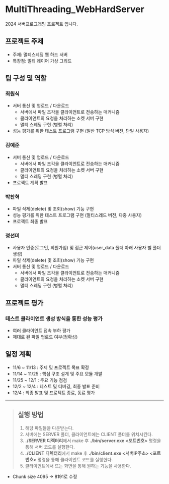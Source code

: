 # MultiThreading_WebHardServer

2024 서버프로그래밍 프로젝트 입니다.

## 프로젝트 주제
- 주제: 멀티스레딩 웹 하드 서버
- 특장점: 멀티 레이어 가상 그리드

## 팀 구성 및 역할
### 최원식
- 서버 통신 및 업로드 / 다운로드
    - 서버에서 파일 조각을 클라이언트로 전송하는 매커니즘
	- 클라이언트의 요청을 처리하는 소켓 서버 구현
	- 멀티 스레딩 구현 (병렬 처리)
- 성능 평가를 위한 테스트 프로그램 구현 (일반 TCP 방식 버전, 단일 사용자)

### 김예준
- 서버 통신 및 업로드 / 다운로드
	- 서버에서 파일 조각을 클라이언트로 전송하는 매커니즘
	- 클라이언트의 요청을 처리하는 소켓 서버 구현
	- 멀티 스레딩 구현 (병렬 처리)
- 프로젝트 계획 발표

### 박찬혁
- 파일 삭제(delete) 및 조회(show) 기능 구현
- 성능 평가를 위한 테스트 프로그램 구현 (멀티스레드 버전, 다중 사용자)
- 프로젝트 최종 발표

### 정선미
- 사용자 인증(로그인, 회원가입) 및 접근 제어(user_data 폴더 아래 사용자 별 폴더 생성)
- 파일 삭제(delete) 및 조회(show) 기능 구현
- 서버 통신 및 업로드 / 다운로드
	- 서버에서 파일 조각을 클라이언트로 전송하는 매커니즘
	- 클라이언트의 요청을 처리하는 소켓 서버 구현
	- 멀티 스레딩 구현 (병렬 처리)

## 프로젝트 평가
### 테스트 클라이언트 생성 방식을 통한 성능 평가
- 여러 클라이언트 접속 부하 평가
- 제대로 된 파일 업로드 여부(정확성)

## 일정 계획
- 11/6 ~ 11/13 : 주제 및 프로젝트 목표 확정
- 11/14 ~ 11/25 : 핵심 구조 설계 및 주요 모듈 개발
- 11/25 ~ 12/1 : 주요 기능 점검
- 12/2 ~ 12/4 : 테스트 및 디버깅, 최종 발표 준비
- 12/4 : 최종 발표 및 프로젝트 종료, 동료 평가
---------
> ## 실행 방법
> 1. 해당 파일들을 다운받는다.
> 2. 서버에는 SERVER 폴더, 클라이언트에는 CLIENT 폴더를 위치시킨다.
> 3. **./SERVER 디렉터리**에서 make 후 **./bin/server.exe <포트번호>** 명령을 통해 서버 코드를 실행한다.
> 4. **./CLIENT 디렉터리**에서 make 후 **./bin/client.exe <서버IP주소> <포트번호>** 명령을 통해 클라이언트 코드를 실행한다.
> 5. 클라이언트에서 뜨는 화면을 통해 원하는 기능을 사용한다.
+ Chunk size 4095 -> 8191로 수정